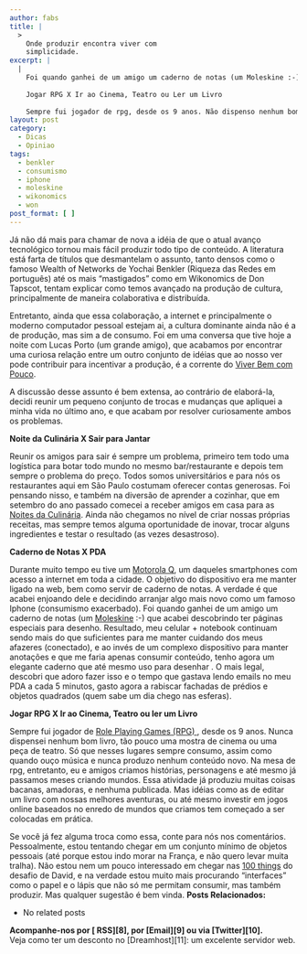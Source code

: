 ```yaml
---
author: fabs
title: |
  >
    Onde produzir encontra viver com
    simplicidade.
excerpt: |
  |
    Foi quando ganhei de um amigo um caderno de notas (um Moleskine :-) e era de desenho. Resultado, meu celular + notebook continuam sendo mais do que suficientes para me manter cuidandos dos meus afazeres, e ao invés de um complexo dispositivo para manter anotações, tenho agora um elegante caderno que tenho até mesmo usado para desenhar . O mais legal, descobri que adoro desenhar, e o tempo que gastava lendo emails no meu PDA gasto agorarabiscar fachadas de prédios e objetos quadrados.
    
    Jogar RPG X Ir ao Cinema, Teatro ou Ler um Livro
    
    Sempre fui jogador de rpg, desde os 9 anos. Não dispenso nenhum bom livro, tão pouco uma mostra de cinema ou uma peça de Teatro. Entretanto, assim como quando ouço música, nunca produzo nenhum conteúdo novo, apenas consumo. Entretanto, sempre que sento em uma mesa de jogos com um grupo de amigos, criamos histórias, personagens e até mesmo passamos meses criando mundos. Essa atividade já produziu muitas coisas bacanas. É verdade que durante esse tempo fomos amadores e nunca publicamos nada, mas já começamos a ver algumas oportunidades. Recentemente temos planejado editar um livro com uma de nossas aventuras mais famosas, e até mesmo um jogo online está em produção usando idéias que tivemos enquanto jogávamos rpg.
layout: post
category:
  - Dicas
  - Opiniao
tags:
  - benkler
  - consumismo
  - iphone
  - moleskine
  - wikonomics
  - won
post_format: [ ]
---
```

Já não dá mais para chamar de nova a idéia de que o atual avanço tecnológico tornou mais fácil produzir todo tipo de conteúdo. A literatura está farta de títulos que desmantelam o assunto, tanto densos como o famoso Wealth of Networks de Yochai Benkler (Riqueza das Redes em português) até os mais “mastigados” como em Wikonomics de Don Tapscot, tentam explicar como temos avançado na produção de cultura, principalmente de maneira colaborativa e distribuída.

Entretanto, ainda que essa colaboração, a internet e principalmente o moderno computador pessoal estejam ai, a cultura dominante ainda não é a de produção, mas sim a de consumo. Foi em uma conversa que tive hoje a noite com Lucas Porto (um grande amigo), que acabamos por encontrar uma curiosa relação entre um outro conjunto de idéias que ao nosso ver pode contribuir para incentivar a produção, é a corrente do [Viver Bem com Pouco][1].

A discussão desse assunto é bem extensa, ao contrário de elaborá-la, decidi reunir um pequeno conjunto de trocas e mudanças que apliquei a minha vida no último ano, e que acabam por resolver curiosamente ambos os problemas.

**Noite da Culinária X Sair para Jantar**

Reunir os amigos para sair é sempre um problema, primeiro tem todo uma logística para botar todo mundo no mesmo bar/restaurante e depois tem sempre o problema do preço. Todos somos universitários e para nós os restaurantes aqui em São Paulo costumam oferecer contas generosas. Foi pensando nisso, e também na diversão de aprender a cozinhar, que em setembro do ano passado comecei a receber amigos em casa para as [Noites da Culinária][2]. Ainda não chegamos no nível de criar nossas próprias receitas, mas sempre temos alguma oportunidade de inovar, trocar alguns ingredientes e testar o resultado (as vezes desastroso).

**Caderno de Notas X PDA**

Durante muito tempo eu tive um [Motorola Q][3], um daqueles smartphones com acesso a internet em toda a cidade. O objetivo do dispositivo era me manter ligado na web, bem como servir de caderno de notas. A verdade é que acabei enjoando dele e decidindo arranjar algo mais novo como um famoso Iphone (consumismo exacerbado). Foi quando ganhei de um amigo um caderno de notas (um [Moleskine][4] :-) que acabei descobrindo ter páginas especiais para desenho. Resultado, meu celular + notebook continuam sendo mais do que suficientes para me manter cuidando dos meus afazeres (conectado), e ao invés de um complexo dispositivo para manter anotações e que me faria apenas consumir conteúdo, tenho agora um elegante caderno que até mesmo uso para desenhar . O mais legal, descobri que adoro fazer isso e o tempo que gastava lendo emails no meu PDA a cada 5 minutos, gasto agora a rabiscar fachadas de prédios e objetos quadrados (quem sabe um dia chego nas esferas).

**Jogar RPG X Ir ao Cinema, Teatro ou ler um Livro**

Sempre fui jogador de [ Role Playing Games (RPG) ][5], desde os 9 anos. Nunca dispensei nenhum bom livro, tão pouco uma mostra de cinema ou uma peça de teatro. Só que nesses lugares sempre consumo, assim como quando ouço música e nunca produzo nenhum conteúdo novo. Na mesa de rpg, entretanto, eu e amigos criamos histórias, personagens e até mesmo já passamos meses criando mundos. Essa atividade já produziu muitas coisas bacanas, amadoras, e nenhuma publicada. Mas idéias como as de editar um livro com nossas melhores aventuras, ou até mesmo investir em jogos online baseados no enredo de mundos que criamos tem começado a ser colocadas em prática.

Se você já fez alguma troca como essa, conte para nós nos comentários. Pessoalmente, estou tentando chegar em um conjunto mínimo de objetos pessoais (até porque estou indo morar na França, e não quero levar muita tralha). Não estou nem um pouco interessado em chegar nas [100 things][6] do desafio de David, e na verdade estou muito mais procurando “interfaces” como o papel e o lápis que não só me permitam consumir, mas também produzir. Mas qualquer sugestão é bem vinda. 
**Posts Relacionados:** 
*   No related posts









**Acompanhe-nos por [ RSS][8], por [Email][9] ou via [Twitter][10].**  
Veja como ter um desconto no [Dreamhost][11]: um excelente servidor web.

 [1]: http://revistaepoca.globo.com/Revista/Epoca/0,,EMI20408-15223-1,00-VIVER+BEM+COM+POUCO.html
 [2]: http://culinaria.epistemol.net/Noite_da_Culinaria/Bem_Vindo!.html
 [3]: http://www.freeforallmankind.com/prizeimages/MotorolaQ.jpg
 [4]: http://www.moleskine.com/
 [5]: ”http://pt.wikipedia.org/wiki/Role-playing_game”
 [6]: http://www.guynameddave.com/100-thing-challenge.html





